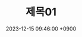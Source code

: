 ---
layout: post
title:  "제목01"
date:   2023-12-15 09:46:00 +0900
categories: 이론&nbsp;-&nbsp;소프트웨어&nbsp;공학
---